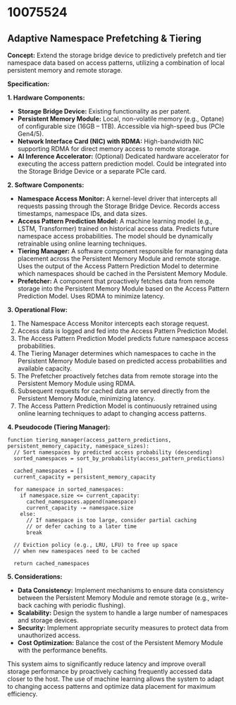 # 10075524

## Adaptive Namespace Prefetching & Tiering

**Concept:** Extend the storage bridge device to predictively prefetch and tier namespace data based on access patterns, utilizing a combination of local persistent memory and remote storage.

**Specification:**

**1. Hardware Components:**

*   **Storage Bridge Device:** Existing functionality as per patent.
*   **Persistent Memory Module:** Local, non-volatile memory (e.g., Optane) of configurable size (16GB – 1TB). Accessible via high-speed bus (PCIe Gen4/5).
*   **Network Interface Card (NIC) with RDMA:**  High-bandwidth NIC supporting RDMA for direct memory access to remote storage.
*   **AI Inference Accelerator:** (Optional) Dedicated hardware accelerator for executing the access pattern prediction model.  Could be integrated into the Storage Bridge Device or a separate PCIe card.

**2. Software Components:**

*   **Namespace Access Monitor:** A kernel-level driver that intercepts all requests passing through the Storage Bridge Device.  Records access timestamps, namespace IDs, and data sizes.
*   **Access Pattern Prediction Model:** A machine learning model (e.g., LSTM, Transformer) trained on historical access data. Predicts future namespace access probabilities. The model should be dynamically retrainable using online learning techniques.
*   **Tiering Manager:**  A software component responsible for managing data placement across the Persistent Memory Module and remote storage.  Uses the output of the Access Pattern Prediction Model to determine which namespaces should be cached in the Persistent Memory Module.
*   **Prefetcher:** A component that proactively fetches data from remote storage into the Persistent Memory Module based on the Access Pattern Prediction Model. Uses RDMA to minimize latency.

**3. Operational Flow:**

1.  The Namespace Access Monitor intercepts each storage request.
2.  Access data is logged and fed into the Access Pattern Prediction Model.
3.  The Access Pattern Prediction Model predicts future namespace access probabilities.
4.  The Tiering Manager determines which namespaces to cache in the Persistent Memory Module based on predicted access probabilities and available capacity.
5.  The Prefetcher proactively fetches data from remote storage into the Persistent Memory Module using RDMA.
6.  Subsequent requests for cached data are served directly from the Persistent Memory Module, minimizing latency.
7.  The Access Pattern Prediction Model is continuously retrained using online learning techniques to adapt to changing access patterns.

**4. Pseudocode (Tiering Manager):**

```
function tiering_manager(access_pattern_predictions, persistent_memory_capacity, namespace_sizes):
  // Sort namespaces by predicted access probability (descending)
  sorted_namespaces = sort_by_probability(access_pattern_predictions)

  cached_namespaces = []
  current_capacity = persistent_memory_capacity

  for namespace in sorted_namespaces:
    if namespace.size <= current_capacity:
      cached_namespaces.append(namespace)
      current_capacity -= namespace.size
    else:
      // If namespace is too large, consider partial caching
      // or defer caching to a later time
      break

  // Eviction policy (e.g., LRU, LFU) to free up space
  // when new namespaces need to be cached

  return cached_namespaces
```

**5. Considerations:**

*   **Data Consistency:** Implement mechanisms to ensure data consistency between the Persistent Memory Module and remote storage (e.g., write-back caching with periodic flushing).
*   **Scalability:** Design the system to handle a large number of namespaces and storage devices.
*   **Security:** Implement appropriate security measures to protect data from unauthorized access.
*   **Cost Optimization:** Balance the cost of the Persistent Memory Module with the performance benefits.

This system aims to significantly reduce latency and improve overall storage performance by proactively caching frequently accessed data closer to the host. The use of machine learning allows the system to adapt to changing access patterns and optimize data placement for maximum efficiency.